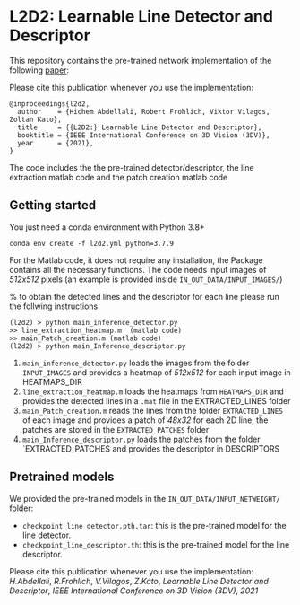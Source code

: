 # L2D2: Learnable Line Detector and Descriptor

This repository contains the pre-trained network implementation of the following [paper](https://www.researchgate.net/publication/355340221_L2D2_Learnable_Line_Detector_and_Descriptor):

Please cite this publication whenever you use the implementation:  
```text
@inproceedings{l2d2,
  author    = {Hichem Abdellali, Robert Frohlich, Viktor Vilagos, Zoltan Kato},
  title     = {{L2D2:} Learnable Line Detector and Descriptor},
  booktitle = {IEEE International Conference on 3D Vision (3DV)},
  year      = {2021},
}
```

The code includes the the pre-trained detector/descriptor, the line extraction matlab code and the patch creation matlab code

Getting started
-----------------
You just need a conda environment with Python 3.8+

```
conda env create -f l2d2.yml python=3.7.9
```

For the Matlab code, it does not require any installation, the Package contains all the necessary functions. 
The code needs input images of *512x512* pixels (an example is provided inside `IN_OUT_DATA/INPUT_IMAGES/`)

% to obtain the detected lines and the descriptor for each line please run the follwing instructions
```
(l2d2) > python main_inference_detector.py
>> line_extraction_heatmap.m  (matlab code)
>> main_Patch_creation.m (matlab code)
(l2d2) > python main_Inference_descriptor.py
```

1. `main_inference_detector.py` loads the images from the folder `INPUT_IMAGES` and provides a heatmap of *512x512* for each input image in HEATMAPS_DIR
2. `line_extraction_heatmap.m` loads the heatmaps from `HEATMAPS_DIR` and provides the detected lines in a `.mat` file in the EXTRACTED_LINES folder
3. `main_Patch_creation.m` reads the lines from the folder `EXTRACTED_LINES` of each image and provides a patch of *48x32* for each 2D line, the patches are stored in the `EXTRACTED_PATCHES` folder
4. `main_Inference_descriptor.py` loads the patches from the folder `EXTRACTED_PATCHES and provides the descriptor in DESCRIPTORS


Pretrained models
-----------------
We provided the pre-trained models in the `IN_OUT_DATA/INPUT_NETWEIGHT/` folder:
 - `checkpoint_line_detector.pth.tar`: this is the pre-trained model for the line detector.
 - `checkpoint_line_descriptor.th`: this is the pre-trained model for the line descriptor.





Please cite this publication whenever you use the implementation:  
*H.Abdellali*, *R.Frohlich*, *V.Vilagos*, *Z.Kato*, *Learnable Line Detector and Descriptor*, *IEEE International Conference on 3D Vision (3DV)*, *2021*
